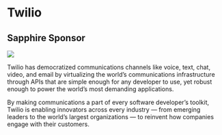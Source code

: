 # Twilio
## Sapphire Sponsor

<img src="/assets/sponsors/twilio.png" class="sponsor-logo" />

Twilio has democratized communications channels like voice, text, chat, video, and email by virtualizing the world’s communications infrastructure through APIs that are simple enough for any developer to use, yet robust enough to power the world’s most demanding applications.

By making communications a part of every software developer’s toolkit, Twilio is enabling innovators across every industry — from emerging leaders to the world’s largest organizations — to reinvent how companies engage with their customers.
